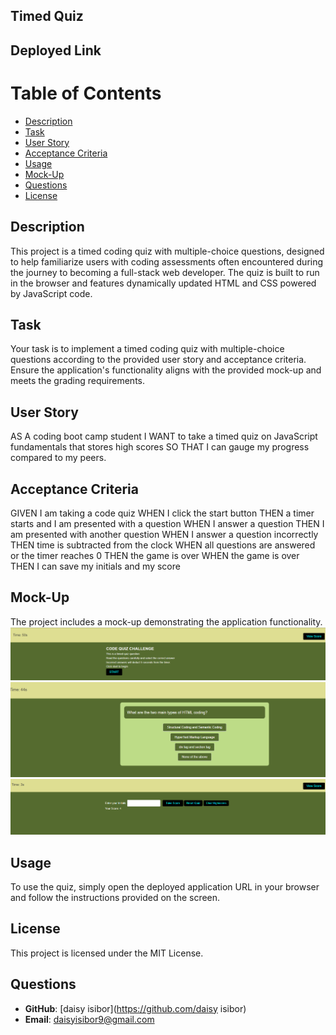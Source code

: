 ## Timed Quiz

 ## Deployed Link


 
# Table of Contents
- [Description](#description)
- [Task](#task)
- [User Story](#user-story)
- [Acceptance Criteria](#acceptance-criteria)
- [Usage](#usage)
- [Mock-Up](#Mock-up)
- [Questions](#questions)
- [License](#license)


## Description

This project is a timed coding quiz with multiple-choice questions, designed to help familiarize users with coding assessments often encountered during the journey to becoming a full-stack web developer. The quiz is built to run in the browser and features dynamically updated HTML and CSS powered by JavaScript code.

## Task
Your task is to implement a timed coding quiz with multiple-choice questions according to the provided user story and acceptance criteria. Ensure the application's functionality aligns with the provided mock-up and meets the grading requirements.

## User Story
AS A coding boot camp student
I WANT to take a timed quiz on JavaScript fundamentals that stores high scores
SO THAT I can gauge my progress compared to my peers.


## Acceptance Criteria
GIVEN I am taking a code quiz
WHEN I click the start button
THEN a timer starts and I am presented with a question
WHEN I answer a question
THEN I am presented with another question
WHEN I answer a question incorrectly
THEN time is subtracted from the clock
WHEN all questions are answered or the timer reaches 0
THEN the game is over
WHEN the game is over
THEN I can save my initials and my score


## Mock-Up
The project includes a mock-up demonstrating the application functionality.
![alt text](<images/start page.png>)
![alt text](images/question-page.png)
![alt text](images/quiz-end.png)


## Usage
To use the quiz, simply open the deployed application URL in your browser and follow the instructions provided on the screen.


## License
This project is licensed under the MIT License.

## Questions

- **GitHub**: [daisy isibor](https://github.com/daisy isibor)
- **Email**: daisyisibor9@gmail.com

